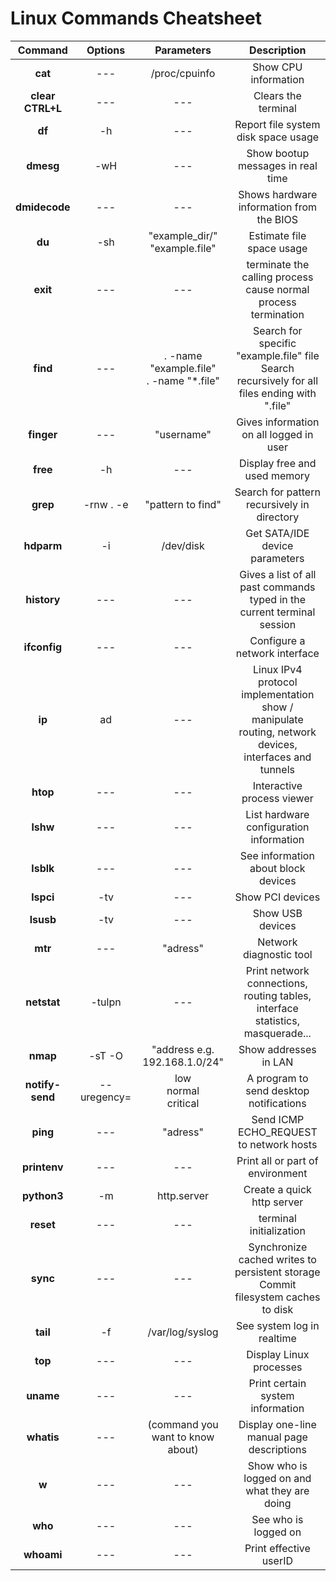 # Linux Commands Cheatsheet

| Command | Options | Parameters | Description |
| :-----: | :---: | :--------: | :---------: |
| **cat** | --- | /proc/cpuinfo | Show CPU information |
| **clear** </br> **CTRL+L** | --- | --- | Clears the terminal
| **df** | -h | --- | Report file system disk space usage |
| **dmesg** | -wH | --- | Show bootup messages in real time |
| **dmidecode** | --- | --- | Shows hardware information from the BIOS |
| **du** | -sh | "example_dir/" </br> "example.file" | Estimate file space usage |
| **exit** | --- | --- | terminate the calling process </br> cause normal process termination |
| **find** | --- | . -name "example.file" </br> . -name "*.file" | Search for specific "example.file" file </br> Search recursively for all files ending with ".file" |
| **finger** | --- | "username" | Gives information on all logged in user |
| **free** | -h | --- | Display free and used memory |
| **grep** | -rnw . -e | "pattern to find" | Search for pattern recursively in directory |
| **hdparm** | -i | /dev/disk | Get SATA/IDE device parameters |
| **history** | --- | --- | Gives a list of all past commands typed in the current terminal session |
| **ifconfig** | --- | --- | Configure a network interface |
| **ip** | ad | --- | Linux IPv4 protocol implementation </br> show / manipulate routing, network devices, interfaces and tunnels |
| **htop** | --- | --- | Interactive process viewer |
| **lshw** | --- | --- | List hardware configuration information |
| **lsblk** | --- | --- | See information about block devices |
| **lspci** | -tv | --- | Show PCI devices |
| **lsusb** | -tv | --- | Show USB devices |
| **mtr** | --- | "adress" | Network diagnostic tool |
| **netstat** | -tulpn | --- | Print network connections, routing tables, interface statistics, masquerade... |
| **nmap** | -sT -O | "address e.g. 192.168.1.0/24" | Show addresses in LAN |
| **notify-send** | --uregency= | low </br> normal </br> critical | A program to send desktop notifications |
| **ping** | --- | "adress" | Send ICMP ECHO_REQUEST to network hosts |
| **printenv** | --- | --- | Print all or part of environment |
| **python3** | -m | http.server | Create a quick http server |
| **reset** | --- | --- | terminal initialization |
| **sync** | --- | --- | Synchronize cached writes to persistent storage </br> Commit filesystem caches to disk |
| **tail** | -f | /var/log/syslog | See system log in realtime |
| **top** | --- | --- | Display Linux processes |
| **uname** | --- |--- | Print certain system information |
| **whatis** | --- | (command you want to know about) | Display one-line manual page descriptions |
| **w** | --- | --- | Show who is logged on and what they are doing |
| **who** | --- | --- | See who is logged on |
| **whoami** | --- | --- | Print effective userID |

